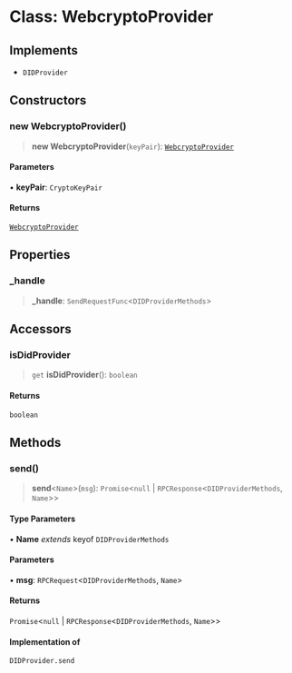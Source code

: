 # Class: WebcryptoProvider

## Implements

- `DIDProvider`

## Constructors

### new WebcryptoProvider()

> **new WebcryptoProvider**(`keyPair`): [`WebcryptoProvider`](WebcryptoProvider.md)

#### Parameters

• **keyPair**: `CryptoKeyPair`

#### Returns

[`WebcryptoProvider`](WebcryptoProvider.md)

## Properties

### \_handle

> **\_handle**: `SendRequestFunc`\<`DIDProviderMethods`\>

## Accessors

### isDidProvider

> `get` **isDidProvider**(): `boolean`

#### Returns

`boolean`

## Methods

### send()

> **send**\<`Name`\>(`msg`): `Promise`\<`null` \| `RPCResponse`\<`DIDProviderMethods`, `Name`\>\>

#### Type Parameters

• **Name** *extends* keyof `DIDProviderMethods`

#### Parameters

• **msg**: `RPCRequest`\<`DIDProviderMethods`, `Name`\>

#### Returns

`Promise`\<`null` \| `RPCResponse`\<`DIDProviderMethods`, `Name`\>\>

#### Implementation of

`DIDProvider.send`
